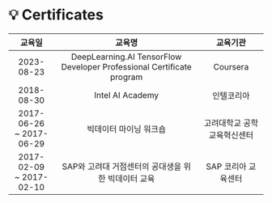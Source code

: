 # :bulb: Certificates

| 교육일 | 교육명 | 교육기관 |
|:-----:|:------:|:-------:|
|2023-08-23|DeepLearning.AI TensorFlow Developer Professional Certificate program|Coursera|
|2018-08-30|Intel AI Academy|인텔코리아|
|2017-06-26<br/>~ 2017-06-29|빅데이터 마이닝 워크숍|고려대학교 공학교육혁신센터|
|2017-02-09<br/>~ 2017-02-10|SAP와 고려대 거점센터의 공대생을 위한 빅데이터 교육|SAP 코리아 교육센터|
